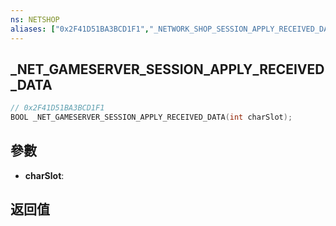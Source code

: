 ```yaml
---
ns: NETSHOP
aliases: ["0x2F41D51BA3BCD1F1","_NETWORK_SHOP_SESSION_APPLY_RECEIVED_DATA"]
---
```

## _NET_GAMESERVER_SESSION_APPLY_RECEIVED_DATA

```c
// 0x2F41D51BA3BCD1F1
BOOL _NET_GAMESERVER_SESSION_APPLY_RECEIVED_DATA(int charSlot);
```


## 參數
* **charSlot**: 

## 返回值
